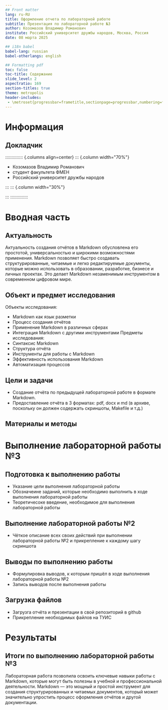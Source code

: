 ```yaml
---
## Front matter
lang: ru-RU
title: Оформление отчета по лабораторной работе
subtitle: Презентация по лабораторной работе №3
author: Козомазов Владимир Романович
institute: Российский университет дружбы народов, Москва, Россия
date: 08 марта 2025

## i18n babel
babel-lang: russian
babel-otherlangs: english

## Formatting pdf
toc: false
toc-title: Содержание
slide_level: 2
aspectratio: 169
section-titles: true
theme: metropolis
header-includes:
 - \metroset{progressbar=frametitle,sectionpage=progressbar,numbering=fraction}
---
```


# Информация

## Докладчик

:::::::::::::: {.columns align=center}
::: {.column width="70%"}

  * Козомазов Владимир Романович
  * студент факультета ФМЕН
  * Российский университет дружбы народов

:::
::: {.column width="30%"}

:::
::::::::::::::

# Вводная часть

## Актуальность

Актуальность создания отчётов в Markdown обусловлена его простотой, универсальностью и широкими возможностями применения. Markdown позволяет быстро создавать структурированные, читаемые и легко редактируемые документы, которые можно использовать в образовании, разработке, бизнесе и личных проектах. Это делает Markdown незаменимым инструментом в современном цифровом мире.

## Объект и предмет исследования

Объекты исследования:
- Markdown как язык разметки
- Процесс создания отчётов
- Применение Markdown в различных сферах
- Интеграция Markdown с другими инструментами
Предметы исследования:
- Синтаксис Markdown
- Структура отчёта
- Инструменты для работы с Markdown
- Эффективность использования Markdown
- Автоматизация процессов

## Цели и задачи

- Создание отчёта по предыдущей лабораторной работе в формате Markdown.
- Предоставление отчёта в 3 форматах: pdf, docx и md (в архиве,
поскольку он должен содержать скриншоты, Makefile и т.д.)

## Материалы и методы



# Выполнение лабораторной работы №3

## Подготовка к выполнению работы

- Указание цели выполнения лабораторной работы
- Обозначеине заданий, которые необходимо выполнить в ходе выполнения лабораторной работы
- Теоретичесоке введение, необходимое для выполнения лабораторной работы

## Выполнение лабораторной работы №2

- Чёткое описание всех своих действий при выполнении лабораторной работы №2 и прикрепление к каждому шагу скриншота

## Выводы по выполнению работы

- Формулировка выводов, к которым пришёл в ходе выполнения лабораторной работы №2
- Запись выводов после выполнения работы

## Загрузка файлов

- Загрузга отчёта и презентации в свой репозиторий в github
- Прикрепление необходимых файлов на ТУИС

# Результаты

## Итоги по выполнению лабораторной работы №3

Лабораторная работа позволила освоить ключевые навыки работы с Markdown, которые могут быть полезны в учебной и профессиональной деятельности. Markdown — это мощный и простой инструмент для создания структурированных и читаемых документов, который может значительно упростить процесс оформления отчётов и другой документации.
